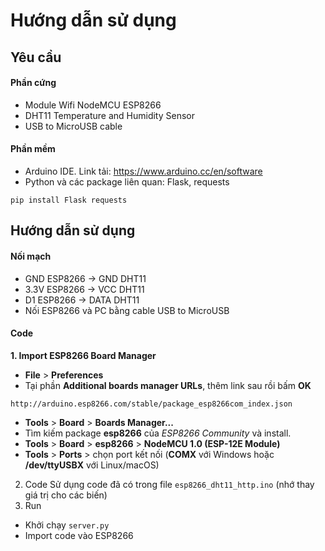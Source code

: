 # Hướng dẫn sử dụng 
## Yêu cầu
#### Phần cứng
- Module Wifi NodeMCU ESP8266
- DHT11 Temperature and Humidity Sensor
- USB to MicroUSB cable
#### Phần mềm
- Arduino IDE. Link tải: https://www.arduino.cc/en/software
- Python và các package liên quan: Flask, requests
```
pip install Flask requests
```
## Hướng dẫn sử dụng
#### Nối mạch
- GND ESP8266 -> GND DHT11
- 3.3V ESP8266 -> VCC DHT11
- D1 ESP8266 -> DATA DHT11
- Nối ESP8266 và PC bằng cable USB to MicroUSB
#### Code
**1. Import ESP8266 Board Manager**
- **File** > **Preferences**
- Tại phần **Additional boards manager URLs**, thêm link sau rồi bấm **OK**
```
http://arduino.esp8266.com/stable/package_esp8266com_index.json
```
- **Tools** > **Board** > **Boards Manager...**
- Tìm kiếm package **esp8266** của _ESP8266 Community_ và install.
- **Tools** > **Board** > **esp8266** > **NodeMCU 1.0 (ESP-12E Module)**
- **Tools** > **Ports** > chọn port kết nối (**COMX** với Windows hoặc **/dev/ttyUSBX** với Linux/macOS)
2. Code
Sử dụng code đã có trong file `esp8266_dht11_http.ino` (nhớ thay giá trị cho các biến)
3. Run
- Khởi chạy `server.py`
- Import code vào ESP8266
